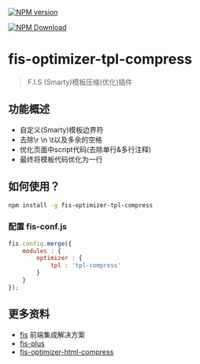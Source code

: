 [![NPM version](https://badge.fury.io/js/fis-optimizer-tpl-compress.png)](http://badge.fury.io/js/fis-optimizer-tpl-compress)

[![NPM Download](https://nodei.co/npm-dl/fis-optimizer-tpl-compress.png?months=1)](https://www.npmjs.org/package/fis-optimizer-tpl-compress)

# fis-optimizer-tpl-compress
>F.I.S (Smarty)模板压缩(优化)插件

## 功能概述

* 自定义(Smarty)模板边界符
* 去除\r \n \t以及多余的空格
* 优化页面中script代码(去除单行&多行注释)
* 最终将模板代码优化为一行

## 如何使用？

```bash
npm install -g fis-optimizer-tpl-compress
```

### 配置 fis-conf.js

```javascript
fis.config.merge({
    modules : {
        optimizer : {
            tpl : 'tpl-compress'
        }
    }
});
```
## 更多资料

* [fis](https://github.com/fex-team/fis) 前端集成解决方案
* [fis-plus](https://github.com/fex-team/fis-plus)
* [fis-optimizer-html-compress](https://github.com/pianist829/fis-optimizer-html-compress)
